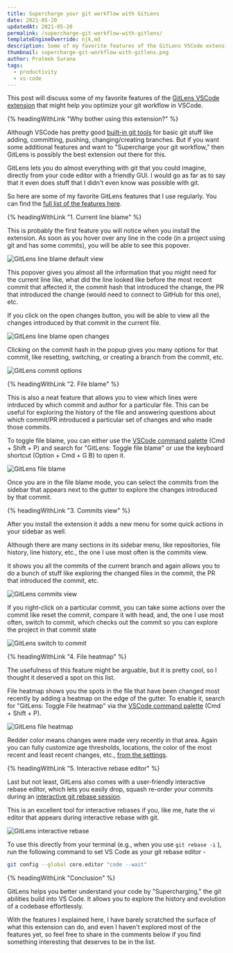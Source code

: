 ```yaml
---
title: Supercharge your git workflow with GitLens
date: 2021-05-20
updatedAt: 2021-05-20
permalink: /supercharge-git-workflow-with-gitlens/
templateEngineOverride: njk,md
description: Some of my favorite features of the GitLens VSCode extension that can help you optimize your git workflow in VSCode.
thumbnail: supercharge-git-workflow-with-gitlens.png
author: Prateek Surana
tags:
  - productivity
  - vs-code
---
```

This post will discuss some of my favorite features of the [GitLens VSCode extension](https://marketplace.visualstudio.com/items?itemName=eamodio.gitlens) that might help you optimize your git workflow in VSCode.




{% headingWithLink "Why bother using this extension?" %}

Although VSCode has pretty good [built-in git tools](https://code.visualstudio.com/docs/editor/versioncontrol) for basic git stuff like adding, committing, pushing, changing/creating branches. But if you want some additional features and want to "Supercharge your git workflow," then GitLens is possibly the best extension out there for this.

GitLens lets you do almost everything with git that you could imagine, directly from your code editor with a friendly GUI. I would go as far as to say that it even does stuff that I didn't even know was possible with git.

So here are some of my favorite GitLens features that I use regularly. You can find the [full list of the features here](https://gitlens.amod.io/#features).




{% headingWithLink "1. Current line blame" %}

This is probably the first feature you will notice when you install the extension. As soon as you hover over any line in the code (in a project using git and has some commits), you will be able to see this popover.

<img class="article-img" src="../img/gitlens-line-blame-default.jpg" alt="GitLens line blame default view" />

This popover gives you almost all the information that you might need for the current line like, what did the line looked like before the most recent commit that affected it, the commit hash that introduced the change, the PR that introduced the change (would need to connect to GitHub for this one), etc.

If you click on the open changes button, you will be able to view all the changes introduced by that commit in the current file.

<img class="article-img" src="../img/gitlens-open-changes-line-blame.gif" alt="GitLens line blame open changes" />

Clicking on the commit hash in the popup gives you many options for that commit, like resetting, switching, or creating a branch from the commit, etc.

<img class="article-img" src="../img/gitlens-commit-options.jpg" alt="GitLens commit options" />





{% headingWithLink "2. File blame" %}

This is also a neat feature that allows you to view which lines were intrduced by which commit and author for a particular file. This can be useful for exploring the history of the file and answering questions about which commit/PR introduced a particular set of changes and who made those commits.

To toggle file blame, you can either use the [VSCode command palette](https://code.visualstudio.com/docs/getstarted/userinterface#_command-palette) (Cmd + Shift + P) and search for "GitLens: Toggle file blame" or use the keyboard shortcut (Option + Cmd + G  B) to open it.

<img class="article-img" src="../img/gitlens-file-blame.gif" alt="GitLens file blame" />

Once you are in the file blame mode, you can select the commits from the sidebar that appears next to the gutter to explore the changes introduced by that commit.





{% headingWithLink "3. Commits view" %}

After you install the extension it adds a new menu for some quick actions in your sidebar as well.

Although there are many sections in its sidebar menu, like repositories, file history, line history, etc., the one I use most often is the commits view.

It shows you all the commits of the current branch and again allows you to do a bunch of stuff like exploring the changed files in the commit, the PR that introduced the commit, etc.

<img class="article-img" src="../img/gitlens-commit-view.gif" alt="GitLens commits view" />

If you right-click on a particular commit, you can take some actions over the commit like reset the commit, compare it with head, and, the one I use most often, switch to commit, which checks out the commit so you can explore the project in that commit state

<img class="article-img" src="../img/gitlens-switch-to-commit.jpg" alt="GitLens switch to commit" />





{% headingWithLink "4. File heatmap" %}

The usefulness of this feature might be arguable, but it is pretty cool, so I thought it deserved a spot on this list.

File heatmap shows you the spots in the file that have been changed most recently by adding a heatmap on the edge of the gutter. To enable it, search for "GitLens: Toggle File heatmap" via the  [VSCode command palette](https://code.visualstudio.com/docs/getstarted/userinterface#_command-palette) (Cmd + Shift + P).

<img class="article-img" src="../img/gitlens-file-heatmap.jpg" alt="GitLens file heatmap" />

Redder color means changes were made very recently in that area. Again you can fully customize age thresholds, locations, the color of the most recent and least recent changes, etc., [from the settings](https://github.com/eamodio/vscode-gitlens#gutter-heatmap-settings-).





{% headingWithLink "5. Interactive rebase editor" %}

Last but not least, GitLens also comes with a user-friendly interactive rebase editor, which lets you easily drop, squash re-order your commits during an [interactive git rebase session](https://git-scm.com/book/en/v2/Git-Tools-Rewriting-History).

This is an excellent tool for interactive rebases if you, like me, hate the vi editor that appears during interactive rebase with git.

<img class="article-img" src="../img/gitlens-interactive-rebase.gif" alt="GitLens interactive rebase" />

To use this directly from your terminal (e.g., when you use `git rebase -i` ), run the following command to set VS Code as your git rebase editor - 

```bash
git config --global core.editor "code --wait"
```




{% headingWithLink "Conclusion" %}

GitLens helps you better understand your code by "Supercharging," the git abilities build into VS Code. It allows you to explore the history and evolution of a codebase effortlessly.

With the features I explained here, I have barely scratched the surface of what this extension can do, and even I haven't explored most of the features yet, so feel free to share in the comments below if you find something interesting that deserves to be in the list.